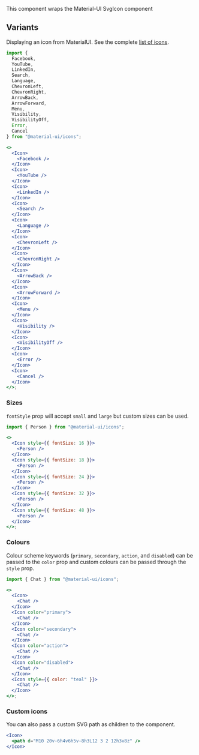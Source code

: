 This component wraps the Material-UI SvgIcon component

## Variants

Displaying an icon from MaterialUI. See the complete [list of icons](https://material-ui.com/components/material-icons/).

```jsx
import {
  Facebook,
  YouTube,
  LinkedIn,
  Search,
  Language,
  ChevronLeft,
  ChevronRight,
  ArrowBack,
  ArrowForward,
  Menu,
  Visibility,
  VisibilityOff,
  Error,
  Cancel
} from "@material-ui/icons";

<>
  <Icon>
    <Facebook />
  </Icon>
  <Icon>
    <YouTube />
  </Icon>
  <Icon>
    <LinkedIn />
  </Icon>
  <Icon>
    <Search />
  </Icon>
  <Icon>
    <Language />
  </Icon>
  <Icon>
    <ChevronLeft />
  </Icon>
  <Icon>
    <ChevronRight />
  </Icon>
  <Icon>
    <ArrowBack />
  </Icon>
  <Icon>
    <ArrowForward />
  </Icon>
  <Icon>
    <Menu />
  </Icon>
  <Icon>
    <Visibility />
  </Icon>
  <Icon>
    <VisibilityOff />
  </Icon>
  <Icon>
    <Error />
  </Icon>
  <Icon>
    <Cancel />
  </Icon>
</>;
```

### Sizes

`fontStyle` prop will accept `small` and `large` but custom sizes can be used.

```jsx
import { Person } from "@material-ui/icons";

<>
  <Icon style={{ fontSize: 16 }}>
    <Person />
  </Icon>
  <Icon style={{ fontSize: 18 }}>
    <Person />
  </Icon>
  <Icon style={{ fontSize: 24 }}>
    <Person />
  </Icon>
  <Icon style={{ fontSize: 32 }}>
    <Person />
  </Icon>
  <Icon style={{ fontSize: 48 }}>
    <Person />
  </Icon>
</>;
```

### Colours

Colour scheme keywords (`primary`, `secondary`, `action`, and `disabled`) can be
passed to the `color` prop and custom colours can be passed through the `style`
prop.

```jsx
import { Chat } from "@material-ui/icons";

<>
  <Icon>
    <Chat />
  </Icon>
  <Icon color="primary">
    <Chat />
  </Icon>
  <Icon color="secondary">
    <Chat />
  </Icon>
  <Icon color="action">
    <Chat />
  </Icon>
  <Icon color="disabled">
    <Chat />
  </Icon>
  <Icon style={{ color: "teal" }}>
    <Chat />
  </Icon>
</>;
```

### Custom icons

You can also pass a custom SVG path as children to the component.

```jsx
<Icon>
  <path d="M10 20v-6h4v6h5v-8h3L12 3 2 12h3v8z" />
</Icon>
```

